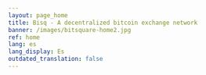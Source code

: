 ```yaml
---
layout: page_home
title: Bisq - A decentralized bitcoin exchange network
banner: /images/bitsquare-home2.jpg
ref: home
lang: es
lang_display: Es
outdated_translation: false
---
```

